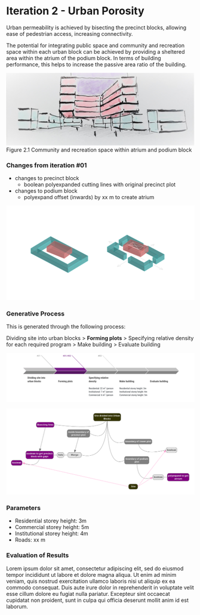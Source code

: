 # Iteration 2 - Urban Porosity

Urban permeability is achieved by bisecting the precinct blocks, allowing ease of pedestrian access, increasing connectivity.

The potential for integrating public space and community and recreation space within each urban block can be achieved by providing a sheltered area within the atrium of the podium block. In terms of building performance, this helps to increase the passive area ratio of the building. 

![Community and recreation space within atrium and podium block](imgs/02communityarea.jpg)
Figure 2.1 Community and recreation space within atrium and podium block

### Changes from iteration #01

* changes to precinct block
  * boolean polyexpanded cutting lines with original precinct plot 
* changes to podium block 
  * polyexpand offset (inwards) by xx m to create atrium
  
![Changes to precinct and podium block](imgs/02atriumprecinct111.jpg)


### Generative Process

This is generated through the following process:

Dividing site into urban blocks > __Forming plots__ > Specifying relative density for each required program > Make building > Evaluate building

![Generative process](imgs/02generativeprocess.PNG)

![Computational process](imgs/02computationallogic.png) 

### Parameters

* Residential storey height: 3m
* Commercial storey height: 5m
* Institutional storey height: 4m
* Roads: xx m

### Evaluation of Results

Lorem ipsum dolor sit amet, consectetur adipiscing elit, sed do eiusmod tempor incididunt ut labore et dolore magna aliqua. Ut enim ad minim veniam, quis nostrud exercitation ullamco laboris nisi ut aliquip ex ea commodo consequat. Duis aute irure dolor in reprehenderit in voluptate velit esse cillum dolore eu fugiat nulla pariatur. Excepteur sint occaecat cupidatat non proident, sunt in culpa qui officia deserunt mollit anim id est laborum.
